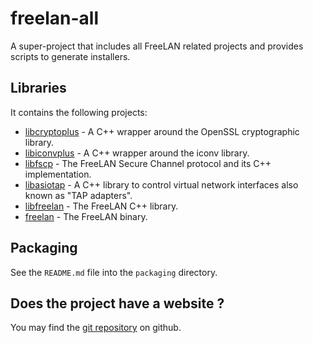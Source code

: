 freelan-all
===========

A super-project that includes all FreeLAN related projects and provides scripts to generate installers.

Libraries
---------

It contains the following projects:

 - [libcryptoplus](https://github.com/ereOn/libcryptoplus) - A C++ wrapper around the OpenSSL cryptographic library.
 - [libiconvplus](https://github.com/ereOn/libiconvplus) - A C++ wrapper around the iconv library.
 - [libfscp](https://github.com/ereOn/libfscp) - The FreeLAN Secure Channel protocol and its C++ implementation.
 - [libasiotap](https://github.com/ereOn/libasiotap) - A C++ library to control virtual network interfaces also known as "TAP adapters".
 - [libfreelan](https://github.com/ereOn/libfreelan) - The FreeLAN C++ library.
 - [freelan](https://github.com/ereOn/freelan) - The FreeLAN binary.

Packaging
----------

See the `README.md` file into the `packaging` directory.

Does the project have a website ?
---------------------------------

You may find the [git repository](https://github.com/ereOn/freelan-all) on github.
